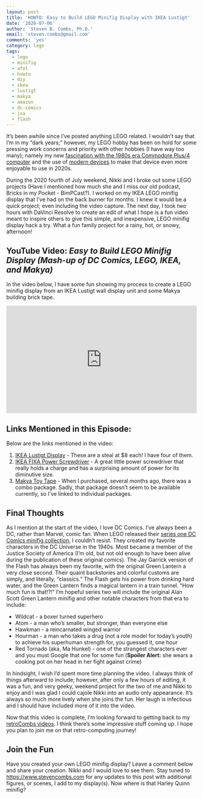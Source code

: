 ```yaml
---
layout: post
title: 'HOWTO: Easy to Build LEGO Minifig Display with IKEA Lustigt'
date: '2020-07-06'
author: 'Steven B. Combs, Ph.D.'
email: 'steven.combs@gmail.com'
comments: 'yes'
category: lego
tags:
  - lego
  - minifig
  - afol
  - howto
  - diy
  - ikea
  - lustigt
  - makya
  - amazon
  - dc-comics
  - jsa
  - flash
---
```


It’s been awhile since I’ve posted anything LEGO related. I wouldn’t say that I’m in my “dark years;” however, my LEGO hobby has been on hold for some pressing work concerns and priority with other hobbies (I have way too many); namely my new [fascination with the 1980s era Commodore Plus/4 computer](https://www.stevencombs.com/plus4) and the use of [modern devices](https://www.stevencombs.com/pi1541) to make that device even more enjoyable to use in 2020s.

During the 2020 fourth of July weekend, Nikki and I broke out some LEGO projects (Have I mentioned how much she and I miss our old podcast, Bricks in my Pocket - BimPCast?). I worked on my IKEA LEGO minifig display that I’ve had on the back burner for months. I knew it would be a quick project; even including the video capture. The next day, I took two hours with DaVinci Resolve to create an edit of what I hope is a fun video meant to inspire others to give this simple, and inexpensive, LEGO minifig display hack a try. What a fun family project for a rainy, hot, or snowy, afternoon!

## YouTube Video: _Easy to Build LEGO Minifig Display (Mash-up of DC Comics, LEGO, IKEA, and Makya)_

In the video below, I have some fun showing my process to create a LEGO minifig display from an IKEA Lustigt wall display unit and some Makya building brick tape.

<div style="position:relative;padding-top:56.25%;"><p><iframe src="https://www.youtube.com/embed/FHxMdBNKRQ4" frameborder="0" allowfullscreen="true" mozallowfullscreen="true" webkitallowfullscreen="true" style="position:absolute;top:0;left:0;width:100%;height:100%;"></iframe></p></div>

## Links Mentioned in this Episode:

Below are the links mentioned in the video:

1. [IKEA Lustigt Display](https://www.ikea.com/us/en/p/lustigt-wall-shelf-30381852/) - These are a steal at $8 each! I have four of them.
2. [IKEA FIXA Power Screwdriver](https://www.ikea.com/us/en/p/fixa-screwdriver-lithium-ion-60196103/) - A great little power screwdriver that really holds a charge and has a surprising amount of power for its diminutive size.
3. [Makya Toy Tape](https://amzn.to/2ZEjEXg) - When I purchased, several months ago, there was a combo package. Sadly, that package doesn’t seem to be available currently, so I’ve linked to individual packages.

## Final Thoughts

As I mention at the start of the video, I love DC Comics. I’ve always been a DC, rather than Marvel, comic fan. When LEGO released their [series one DC Comics minifig collection](https://amzn.to/2Z8DBGN), I couldn’t resist. They created my favorite characters in the DC Universe in the 1940s. Most became a member of the Justice Society of America (I’m old, but not old enough to have been alive during the publication of these original comics). The Jay Garrick version of the Flash has always been my favorite, with the original Green Lantern a very close second. Their quaint backstories and colorful customs are simply, and literally, “classics.” The Flash gets his power from drinking hard water, and the Green Lantern finds a magical lantern in a train tunnel. “How much fun is that!?!” I’m hopeful series two will include the original Alan Scott Green Lantern minifig and other notable characters from that era to include:

* Wildcat - a boxer turned superhero
* Atom - a man who’s smaller, but stronger, than everyone else
* Hawkman - a reincarnated winged warrior
* Hourman - a man who takes a drug (not a role model for today’s youth) to achieve his superhuman strength for, you guessed it, one hour
* Red Tornado (aka, Ma Hunkel) - one of the strangest characters ever and you must Google that one for some fun (**Spoiler Alert:** she wears a cooking pot on her head in her fight against crime)

In hindsight, I wish I’d spent more time planning the video. I always think of things afterward to include; however, after only a few hours of editing, it was a fun, and very geeky, weekend project for the two of me and Nikki to enjoy and I was glad I could cajole Nikki into an audio only appearance. It’s always so much more lively when she joins the fun. Her laugh is infectious and I should have included more of it into the video.

Now that this video is complete, I’m looking forward to getting back to my [retroCombs videos](https://www.youtube.com/playlist?list=PLRVBh2hjFTolfr0_s80Z_Z5bawxWkfRRW). I think there’s some impressive stuff coming up. I hope you plan to join me on that retro-computing journey!

## Join the Fun

Have you created your own LEGO minifig display? Leave a comment below and share your creation. Nikki and I would love to see them. Stay tuned to <https://www.stevencombs.com> for any updates to this post with additional figures, or scenes, I add to my display(s). Now where is that Harley Quinn minifig?